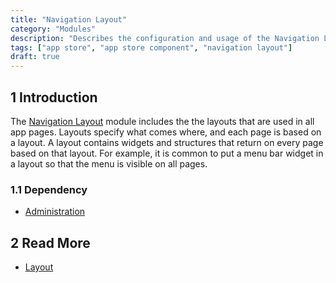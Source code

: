 ```yaml
---
title: "Navigation Layout"
category: "Modules"
description: "Describes the configuration and usage of the Navigation Layout module, which is available in the Mendix App Store."
tags: ["app store", "app store component", "navigation layout"]
draft: true
---
```


## 1 Introduction

The [Navigation Layout](https://appstore.home.mendix.com/link/app/23446/) module includes the the layouts that are used in all app pages. Layouts specify what comes where, and each page is based on a layout. A layout contains widgets and structures that return on every page based on that layout. For example, it is common to put a menu bar widget in a layout so that the menu is visible on all pages.

### 1.1 Dependency

* [Administration](https://appstore.home.mendix.com/link/app/23513/)

## 2 Read More

* [Layout](https://docs.mendix.com/refguide/layout)

